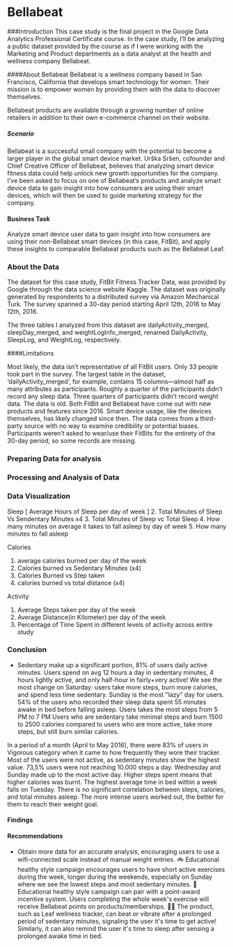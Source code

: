 # Bellabeat

###Introduction 
This case study is the final project in the Google Data Analytics Professional Certificate course. In the case study, I’ll be analyzing a public dataset provided by the course as if I were working with the Marketing and Product departments as a data analyst at the health and wellness company Bellabeat.

####About Bellabeat 
Bellabeat is a wellness company based in San Francisco, California that develops smart technology for women. Their mission is to empower women by providing them with the data to discover themselves.

Bellabeat products are available through a growing number of online retailers in addition to their own e-commerce channel on their website.

##### Scenario 
Bellabeat is a successful small company with the potential to become a larger player in the global smart device market. Urška Sršen, cofounder and Chief Creative Officer of Bellabeat, believes that analyzing smart device fitness data could help unlock new growth opportunities for the company. I’ve been asked to focus on one of Bellabeat’s products and analyze smart device data to gain insight into how consumers are using their smart devices, which will then be used to guide marketing strategy for the company.

#### Business Task 
Analyze smart device user data to gain insight into how consumers are using their non-Bellabeat smart devices (in this case, FitBit), and apply these insights to comparable Bellabeat products such as the Bellabeat Leaf.

### About the Data 

The dataset for this case study, FitBit Fitness Tracker Data, was provided by Google through the data science website Kaggle. The dataset was originally generated by respondents to a distributed survey via Amazon Mechanical Turk. The survey spanned a 30-day period starting April 12th, 2016 to May 12th, 2016.

The three tables I analyzed from this dataset are dailyActivity_merged, sleepDay_merged, and weightLogInfo_merged, renamed DailyActivity, SleepLog, and WeightLog, respectively.

####Limitations

Most likely, the data isn’t representative of all FitBit users. Only 33 people took part in the survey. The largest table in the dataset, ‘dailyActivity_merged’, for example, contains 15 columns—almost half as many attributes as participants.
Roughly a quarter of the participants didn’t record any sleep data. Three quarters of participants didn’t record weight data.
The data is old. Both FitBit and Bellabeat have come out with new products and features since 2016. Smart device usage, like the devices themselves, has likely changed since then.
The data comes from a third-party source with no way to examine credibility or potential biases.
Participants weren’t asked to wear/use their FitBits for the entirety of the 30-day period, so some records are missing.

### Preparing Data for analysis 

### Processing and Analysis of Data 

### Data Visualization 

Sleep [ Average Hours of Sleep per day of week ] 
2. Total Minutes of Sleep Vs Sendentary Minutes x4 
3. Total Minutes of Sleep vc Total Sleep 
4. How many minutes on average it takes to fall asleep by day of week 
5. How many minutes to fall asleep 

Calories 
1. average calories burned per day of the week 
2. Calories burned vs Sedentary Minutes (x4) 
3. Calories Burned vs Step taken 
4. calories burned vs total distance (x4) 

Activity 
1. Average Steps taken per day of the week 
2. Average Distance(in Kilometer) per day of the week 
3. Percentage of Time Spent in different levels of activity across entire study 



### Conclusion 
- Sedentary make up a significant portion, 81% of users daily active minutes. Users spend on avg 12 hours a day in sedentary minutes, 4 hours lightly active, and only half-hour in fairly+very active!
We see the most change on Saturday: users take more steps, burn more calories, and spend less time sedentary. Sunday is the most "lazy" day for users.
54% of the users who recorded their sleep data spent 55 minutes awake in bed before falling asleep.
Users takes the most steps from 5 PM to 7 PM Users who are sedentary take minimal steps and burn 1500 to 2500 calories compared to users who are more active, take more steps, but still burn similar calories.

In a period of a month (April to May 2016), there were 83% of users in Vigorous category when it came to how frequently they wore their tracker.
Most of the users were not active, as sedentary minutes show the highest value.
73,5% users were not reaching 10.000 steps a day.
Wednesday and Sunday made up to the most active day.
Higher steps spent means that higher calories was burnt.
The highest average time in bed within a week falls on Tuesday.
There is no significant correlation between steps, calories, and total minutes asleep.
The more intense users worked out, the better for them to reach their weight goal.

#### Findings 
#### Recommendations 
- Obtain more data for an accurate analysis, encouraging users to use a wifi-connected scale instead of manual weight entries.
🚲 Educational healthy style campaign encourages users to have short active exercises during the week, longer during the weekends, especially on Sunday where we see the lowest steps and most sedentary minutes.
🎁 Educational healthy style campaign can pair with a point-award incentive system. Users completing the whole week's exercise will receive Bellabeat points on products/memberships.
🏃‍♂️ The product, such as Leaf wellness tracker, can beat or vibrate after a prolonged period of sedentary minutes, signaling the user it's time to get active! Similarly, it can also remind the user it's time to sleep after sensing a prolonged awake time in bed.
